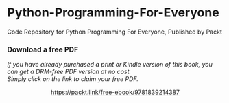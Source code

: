 # Python-Programming-For-Everyone
Code Repository for Python Programming For Everyone, Published by Packt
### Download a free PDF

 <i>If you have already purchased a print or Kindle version of this book, you can get a DRM-free PDF version at no cost.<br>Simply click on the link to claim your free PDF.</i>
<p align="center"> <a href="https://packt.link/free-ebook/9781839214387">https://packt.link/free-ebook/9781839214387 </a> </p>